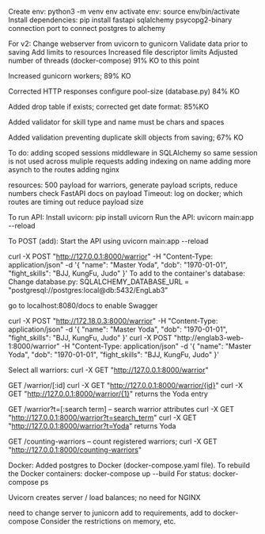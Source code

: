 Create env:
python3 -m venv env
activate env:
source env/bin/activate
Install dependencies:
pip install fastapi sqlalchemy psycopg2-binary
connection port to connect postgres to alchemy

For v2:
Change webserver from uvicorn to gunicorn
Validate data prior to saving
Add limits to resources
Increased file descriptor limits
Adjusted number of threads (docker-compose)
91% KO to this point

Increased gunicorn workers; 89% KO

Corrected HTTP responses
configure pool-size (database.py)
84% KO

Added drop table if exists; corrected get date format: 85%KO

Added validator for skill type and name must be chars and spaces

Added validation preventing duplicate skill objects from saving; 67% KO

To do:
adding scoped sessions middleware in SQLAlchemy so same session is not used across muliple requests
adding indexing on name
adding more asynch to the routes
adding nginx





resources: 500 payload for warriors, generate payload scripts, reduce numbers
check FastAPI docs on payload
Timeout: log on docker; which routes are timing out
reduce payload size


To run API:
Install uvicorn: pip install uvicorn 
Run the API: uvicorn main:app --reload

To POST (add):
Start the API using uvicorn main:app --reload

curl -X POST "http://127.0.0.1:8000/warrior" -H "Content-Type: application/json" -d '{
    "name": "Master Yoda",
    "dob": "1970-01-01",
    "fight_skills": "BJJ, KungFu, Judo"
}'
To add to the container's database:
Change database.py: SQLALCHEMY_DATABASE_URL = "postgresql://postgres:local@db:5432/EngLab3"

go to localhost:8080/docs to enable Swagger

curl -X POST "http://172.18.0.3:8000/warrior" -H "Content-Type: application/json" -d '{
    "name": "Master Yoda",
    "dob": "1970-01-01",
    "fight_skills": "BJJ, KungFu, Judo"
}'
curl -X POST "http://englab3-web-1:8000/warrior" -H "Content-Type: application/json" -d '{
    "name": "Master Yoda",
    "dob": "1970-01-01",
    "fight_skills": "BJJ, KungFu, Judo"
}'

Select all warriors:
curl -X GET "http://127.0.0.1:8000/warrior"


GET /warrior/[:id] 
curl -X GET "http://127.0.0.1:8000/warrior/{id}"
curl -X GET "http://127.0.0.1:8000/warrior/{1}" returns the Yoda entry


GET /warrior?t=[:search term] – search warrior attributes 
curl -X GET "http://127.0.0.1:8000/warrior?t=search_term"
curl -X GET "http://127.0.0.1:8000/warrior?t=Yoda" returns Yoda


GET /counting-warriors – count registered warriors;
curl -X GET "http://127.0.0.1:8000/counting-warriors"

Docker: Added postgres to Docker (docker-compose.yaml file). 
To rebuild the Docker containers: docker-compose up --build
For status: docker-compose ps

Uvicorn creates server / load balances; no need for NGINX

need to change server to junicorn
add to requirements, add to docker-compose
Consider the restrictions on memory, etc.